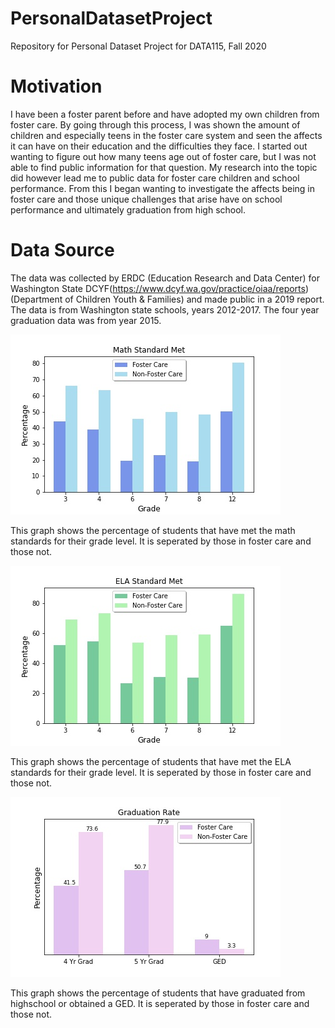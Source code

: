 # PersonalDatasetProject
Repository for Personal Dataset Project for DATA115, Fall 2020

# Motivation 
I have been a foster parent before and have adopted my own children from foster care. By going through this process, I was shown the amount of children and especially teens in the foster care system and seen the affects it can have on their education and the difficulties they face. I started out wanting to figure out how many teens age out of foster care, but I was not able to find public information for that question. My research into the topic did however lead me to public data for foster care children and school performance. From this I began wanting to investigate the affects being in foster care and those unique challenges that arise have on school performance and ultimately graduation from high school. 

# Data Source
The data was collected by ERDC (Education Research and Data Center) for Washington State DCYF(https://www.dcyf.wa.gov/practice/oiaa/reports) (Department of Children Youth & Families) and made public in a 2019 report. The data is from Washington state schools, years 2012-2017. The four year graduation data was from year 2015.  

![Math standards met by grade](https://raw.githubusercontent.com/Choliman/PersonalDatasetProject/master/Math_Standards_Met.jpg)

This graph shows the percentage of students that have met the math standards for their grade level. It is seperated by those in foster care and those not. 



![ELA standards met by grade](https://raw.githubusercontent.com/Choliman/PersonalDatasetProject/master/ELA_Standards_Met.jpg)

This graph shows the percentage of students that have met the ELA standards for their grade level. It is seperated by those in foster care and those not. 




![Graduation rates](https://raw.githubusercontent.com/Choliman/PersonalDatasetProject/master/Graduation_Rate.jpg)

This graph shows the percentage of students that have graduated from highschool or obtained a GED. It is seperated by those in foster care and those not.  

